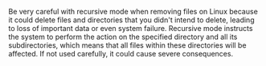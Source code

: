 Be very careful with recursive mode when removing files on Linux because it could delete files and directories that you didn't intend to delete, leading to loss of important data or even system failure. Recursive mode instructs the system to perform the action on the specified directory and all its subdirectories, which means that all files within these directories will be affected. If not used carefully, it could cause severe consequences.
